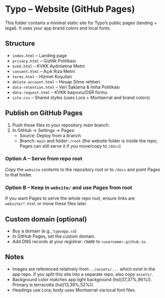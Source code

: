 # Typo – Website (GitHub Pages)

This folder contains a minimal static site for Typo’s public pages (landing + legal). It uses your app brand colors and local fonts.

## Structure

- `index.html` – Landing page
- `privacy.html` – Gizlilik Politikası
- `kvkk.html` – KVKK Aydınlatma Metni
- `consent.html` – Açık Rıza Metni
- `terms.html` – Hizmet Koşulları
- `delete-account.html` – Hesap Silme rehberi
- `data-retention.html` – Veri Saklama & İmha Politikası
- `data-request.html` – KVKK başvuru/DSR formu
- `site.css` – Shared styles (uses Lora + Montserrat and brand colors)

## Publish on GitHub Pages

1. Push these files to your repository main branch.
2. In GitHub → Settings → Pages:
   - Source: Deploy from a branch
   - Branch: `main` and folder: `/root` (the website folder is inside the repo; Pages can still serve it if you move/copy to `/docs`)

### Option A – Serve from repo root
Copy the `website` contents to the repository root or to `/docs` and point Pages to that folder.

### Option B – Keep in `website/` and use Pages from root
If you want Pages to serve the whole repo root, ensure links are `website/*.html` or move these files later.

## Custom domain (optional)
- Buy a domain (e.g., `typoapp.co`)
- In GitHub Pages, set the custom domain.
- Add DNS records at your registrar: `CNAME` to `<username>.github.io`.

## Notes
- Images are referenced relatively from `../assets/...` which exist in the app repo. If you split this site into a separate repo, also copy `assets/`.
- Background color matches app light background (hsl(37,37%,96%)). Primary is terracotta (hsl(13,39%,52%)).
- Headings use Lora; body uses Montserrat via local font files.
